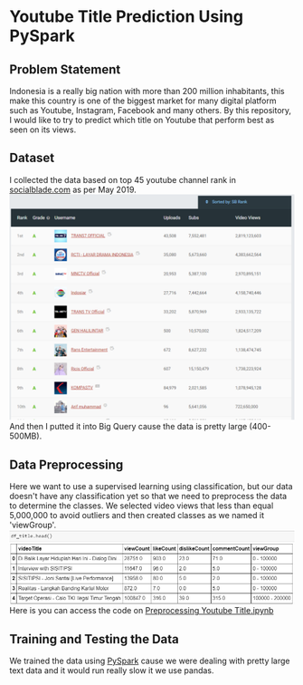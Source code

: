 # Youtube Title Prediction Using PySpark

## Problem Statement
Indonesia is a really big nation with more than 200 million inhabitants, this make this country is one of the biggest market for many digital platform such as Youtube, Instagram, Facebook and many others. By this repository, I would like to try to predict which title on Youtube that perform best as seen on its views.

## Dataset
I collected the data based on top 45 youtube channel rank in [socialblade.com](https://socialblade.com/youtube/top/country/id) as per May 2019.![image](https://github.com/AnggaPradiktas/YoutubeTitlePrediction-PySpark/blob/master/image/top45socialbladeindo.png) And then I putted it into Big Query cause the data is pretty large (400-500MB).

## Data Preprocessing
Here we want to use a supervised learning using classification, but our data doesn't have any classification yet so that we need to preprocess the data to determine the classes. We selected video views that less than equal 5,000,000 to avoid outliers and then created classes as we named it 'viewGroup'. 
![image](https://github.com/AnggaPradiktas/YoutubeTitlePrediction-PySpark/blob/master/image/df_title%20head.png)
Here is you can access the code on [Preprocessing Youtube Title.ipynb](https://github.com/AnggaPradiktas/YoutubeTitlePrediction-PySpark/blob/master/Preprocessing%20Youtube%20Title.ipynb)

## Training and Testing the Data
We trained the data using [PySpark](https://spark.apache.org/docs/latest/api/python/index.html) cause we were dealing with pretty large text data and it would run really slow it we use pandas. 
